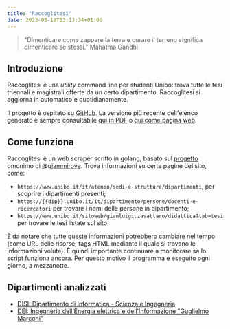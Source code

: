 ```yaml
---
title: "Raccoglitesi"
date: 2023-03-18T13:13:34+01:00
---
```


> "Dimenticare come zappare la terra e curare il terreno significa dimenticare
> se stessi."
> Mahatma Gandhi

## Introduzione

Raccoglitesi è una _utility_ command line per studenti Unibo: trova tutte le
tesi triennali e magistrali offerte da un certo dipartimento. Raccoglitesi si
aggiorna in automatico e quotidianamente.

Il progetto è ospitato su [GitHub](https://github.com/cartabinaria/raccoglitesi).
La versione più recente dell'elenco generato è sempre consultabile
[qui in PDF](https://cartabinaria.github.io/raccoglitesi/disi.pdf) o [qui come
pagina web](https://cartabinaria.github.io/raccoglitesi/disi).

## Come funziona

Raccoglitesi è un web scraper scritto in golang, basato sul
[progetto](https://github.com/giammirove/raccoglitesi_unibo) omonimo di
[@giammirove](https://github.com/giammirove). Trova informazioni su certe pagine
del sito, come:

- `https://www.unibo.it/it/ateneo/sedi-e-strutture/dipartimenti`, per scoprire i
  dipartimenti presenti;
- `https://{{dip}}.unibo.it/it/dipartimento/persone/docenti-e-ricercatori` per
  trovare i nomi delle persone in dipartimento;
- `https://www.unibo.it/sitoweb/gianluigi.zavattaro/didattica?tab=tesi` per
  trovare le tesi listate sul sito.

È da notare che tutte queste informazioni potrebbero cambiare nel tempo (come
URL delle risorse, tags HTML mediante il quale si trovano le informazioni
volute). È quindi importante continuare a monitorare se lo script funziona
ancora. Per questo motivo il programma è eseguito ogni giorno, a mezzanotte.

## Dipartimenti analizzati
- [DISI: Dipartimento di Informatica - Scienza e
  Ingegneria](https://cartabinaria.github.io/raccoglitesi/disi)
- [DEI: Ingegneria dell’Energia elettrica e dell’Informazione "Guglielmo
  Marconi"](https://cartabinaria.github.io/raccoglitesi/dei)
